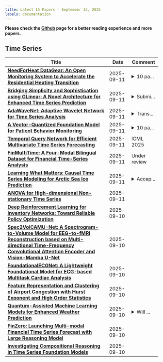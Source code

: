 ```yaml
---
title: Latest 15 Papers - September 13, 2025
labels: documentation
---
```

**Please check the [Github](https://github.com/ke1ewang/DailyArXiv) page for a better reading experience and more papers.**

## Time Series
| **Title** | **Date** | **Comment** |
| --- | --- | --- |
| **[NeedForHeat DataGear: An Open Monitoring System to Accelerate the Residential Heating Transition](http://arxiv.org/abs/2509.06927v2)** | 2025-09-11 | <details><summary>10 pa...</summary><p>10 pages + 3 pages appendices</p></details> |
| **[Bridging Simplicity and Sophistication using GLinear: A Novel Architecture for Enhanced Time Series Prediction](http://arxiv.org/abs/2501.01087v4)** | 2025-09-11 | <details><summary>Submi...</summary><p>Submitted to Digital Signal Processing Journal</p></details> |
| **[AdaWaveNet: Adaptive Wavelet Network for Time Series Analysis](http://arxiv.org/abs/2405.11124v2)** | 2025-09-11 | <details><summary>Trans...</summary><p>Transactions on Machine Learning Research; code: https://github.com/comp-well-org/AdaWaveNet ; TMLR review: https://openreview.net/forum?id=m4bE9Y9FlX</p></details> |
| **[A Vector-Quantized Foundation Model for Patient Behavior Monitoring](http://arxiv.org/abs/2503.15221v3)** | 2025-09-11 | <details><summary>10 pa...</summary><p>10 pages (32 with references and supplementary material). Submitted to Elsevier's journal on Artificial Intelligence in Medicine</p></details> |
| **[Temporal Query Network for Efficient Multivariate Time Series Forecasting](http://arxiv.org/abs/2505.12917v2)** | 2025-09-11 | ICML 2025 |
| **[FinMultiTime: A Four-Modal Bilingual Dataset for Financial Time-Series Analysis](http://arxiv.org/abs/2506.05019v2)** | 2025-09-11 | Under review |
| **[Learning What Matters: Causal Time Series Modeling for Arctic Sea Ice Prediction](http://arxiv.org/abs/2509.09128v1)** | 2025-09-11 | <details><summary>Accep...</summary><p>Accepted and presented at the AI4TS Workshop @ IJCAI 2025 (non-archival)</p></details> |
| **[ANOVA for High-dimensional Non-stationary Time Series](http://arxiv.org/abs/2509.09079v1)** | 2025-09-11 |  |
| **[Deep Reinforcement Learning for Inventory Networks: Toward Reliable Policy Optimization](http://arxiv.org/abs/2306.11246v3)** | 2025-09-10 |  |
| **[Spec2VolCAMU-Net: A Spectrogram-to-Volume Model for EEG-to-fMRI Reconstruction based on Multi-directional Time-Frequency Convolutional Attention Encoder and Vision-Mamba U-Net](http://arxiv.org/abs/2505.09521v2)** | 2025-09-10 |  |
| **[FoundationalECGNet: A Lightweight Foundational Model for ECG-based Multitask Cardiac Analysis](http://arxiv.org/abs/2509.08961v1)** | 2025-09-10 |  |
| **[Feature Representation and Clustering of Airport Congestion with Hurst Exponent and High Order Statistics](http://arxiv.org/abs/2509.08952v1)** | 2025-09-10 |  |
| **[Quantum-Assisted Machine Learning Models for Enhanced Weather Prediction](http://arxiv.org/abs/2503.23408v2)** | 2025-09-10 | <details><summary>Will ...</summary><p>Will require more permissions and data to be republished later for academic rigor</p></details> |
| **[FinZero: Launching Multi-modal Financial Time Series Forecast with Large Reasoning Model](http://arxiv.org/abs/2509.08742v1)** | 2025-09-10 |  |
| **[Investigating Compositional Reasoning in Time Series Foundation Models](http://arxiv.org/abs/2502.06037v2)** | 2025-09-10 |  |

